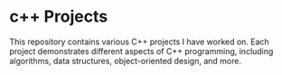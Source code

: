 # c++ Projects
This repository contains various C++ projects I have worked on.
Each project demonstrates different aspects of C++ programming, including algorithms, data structures, object-oriented design, and more.
